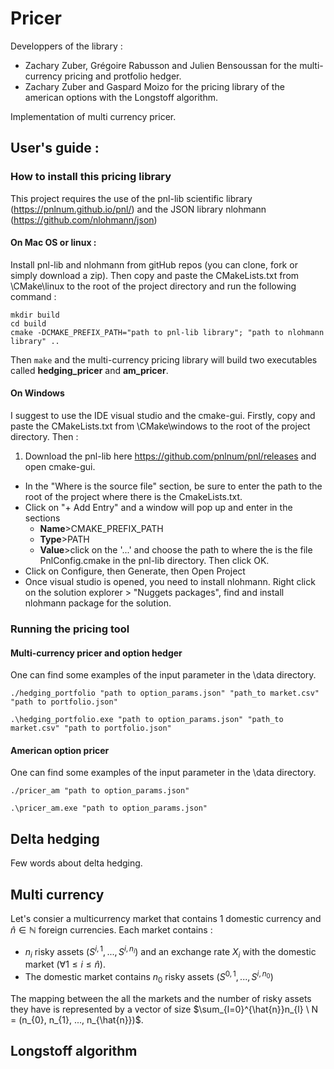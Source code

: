 # Pricer

Developpers of the library :

* Zachary Zuber, Grégoire Rabusson and Julien Bensoussan for the multi-currency pricing and protfolio hedger. 
* Zachary Zuber and Gaspard Moizo for the pricing library of the american options with the Longstoff algorithm. 

Implementation of multi currency pricer.

## User's guide :

### How to install this pricing library

This project requires the use of the pnl-lib scientific library (https://pnlnum.github.io/pnl/) and the JSON library nlohmann (https://github.com/nlohmann/json)

#### On Mac OS or linux : 

Install pnl-lib and nlohmann from gitHub repos (you can clone, fork or simply download a zip).
Then copy and paste the CMakeLists.txt from \CMake\linux to the root of the project directory and run the following command :
```
mkdir build
cd build
cmake -DCMAKE_PREFIX_PATH="path to pnl-lib library"; "path to nlohmann library" ..
```
Then ```make``` and the multi-currency pricing library will build two executables called **hedging_pricer** and **am_pricer**.

#### On Windows
I suggest to use the IDE visual studio and the cmake-gui. Firstly, copy and paste the CMakeLists.txt from \CMake\windows to the root of the project directory. Then : 

1. Download the pnl-lib here https://github.com/pnlnum/pnl/releases and open cmake-gui. 
* In the "Where is the source file" section, be sure to enter the path to the root of the project where there is the CmakeLists.txt.
* Click on "+ Add Entry" and a window will pop up and enter in the sections 
    - **Name**>CMAKE_PREFIX_PATH 
    - **Type**>PATH
    - **Value**>click on the '...' and choose the path to where the is the file PnlConfig.cmake in the pnl-lib directory. Then click OK.
* Click on Configure, then Generate, then Open Project 
* Once visual studio is opened, you need to install nlohmann. Right click on the solution explorer > "Nuggets packages", find and install nlohmann package for the solution. 

### Running the pricing tool

#### Multi-currency pricer and option hedger

One can find some examples of the input parameter in the \data directory.

```
./hedging_portfolio "path to option_params.json" "path_to market.csv" "path to portfolio.json"
```

```
.\hedging_portfolio.exe "path to option_params.json" "path_to market.csv" "path to portfolio.json"
```

#### American option pricer 

One can find some examples of the input parameter in the \data directory.
```
./pricer_am "path to option_params.json" 
```

```
.\pricer_am.exe "path to option_params.json" 
```
## Delta hedging

Few words about delta hedging. 

## Multi currency

Let's consier a multicurrency market that contains 1 domestic currency and $\hat{n} \in \mathbb{N}$ foreign currencies. Each market contains : 
* $n_{i}$ risky assets $(S^{i, 1}, ..., S^{i, n_{i}})$ and an exchange rate $X_{i}$ with the domestic market $(\forall 1 \leq i \leq \hat{n})$. 
* The domestic market contains $n_{0}$ risky assets $(S^{0, 1}, ..., S^{i, n_{0}})$ 

The mapping between the all the markets and the number of risky assets they have is represented by a vector of size $\sum_{l=0}^{\hat{n}}n_{l} \ N = (n_{0}, n_{1}, ..., n_{\hat{n}})$.

## Longstoff algorithm
